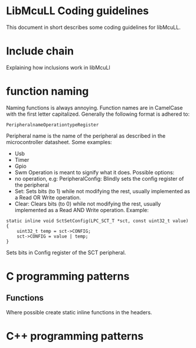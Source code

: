 # LibMcuLL Coding guidelines
This document in short describes some coding guidelines for libMcuLL.
# Include chain
Explaining how inclusions work in libMcuLl
# function naming
Naming functions is always annoying. Function names are in CamelCase with the first letter capitalized.
Generally the following format is adhered to:
```
PeripheralnameOperationtypeRegister
```
Peripheral name is the name of the peripheral as described in the microcontroller datasheet. Some examples:
* Usb
* Timer
* Gpio
* Swm
Operation is meant to signify what it does. Possible options:
* no operation, e.g: PeripheralConfig: Blindly sets the config register of the peripheral
* Set: Sets bits (to 1) while not modifying the rest, usually implemented as a Read OR Write operation.
* Clear: Clears bits (to 0) while not modifying the rest, usually implemented as a Read AND Write operation.
Example:
```
static inline void SctSetConfig(LPC_SCT_T *sct, const uint32_t value)
{
    uint32_t temp = sct->CONFIG;
    sct->CONFIG = value | temp;
}
```
Sets bits in Config register of the SCT peripheral.
# C programming patterns

## Functions
Where possible create static inline functions in the headers.

# C++ programming patterns
